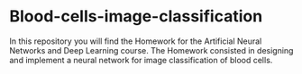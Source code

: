 # Blood-cells-image-classification
In this repository you will find the Homework for the Artificial Neural Networks and Deep Learning course. The Homework consisted in designing and implement a neural network for image classification of blood cells.

